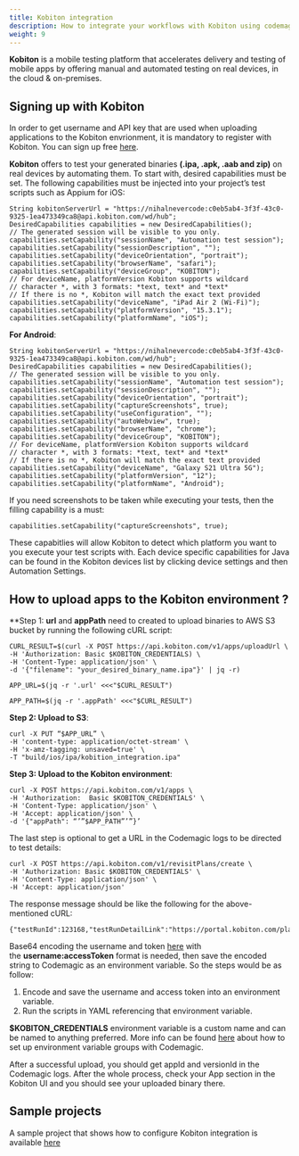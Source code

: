 ```yaml
---
title: Kobiton integration
description: How to integrate your workflows with Kobiton using codemagic.yaml
weight: 9
---
```


**Kobiton** is a mobile testing platform that accelerates delivery and testing of mobile apps by offering manual and automated testing on real devices, in the cloud & on-premises.

## Signing up with Kobiton

In order to get username and API key that are used when uploading applications to the Kobiton envrionment, it is mandatory to register with Kobiton. You can sign up free [here](https://kobiton.com/).


**Kobiton** offers to test your generated binaries **(.ipa, .apk, .aab and zip)** on real devices by automating them. To start with, desired capabilities must be set. The following capabilities  must be injected into your project’s test scripts such as Appium for iOS:

```
String kobitonServerUrl = "https://nihalnevercode:c0eb5ab4-3f3f-43c0-9325-1ea473349ca8@api.kobiton.com/wd/hub";
DesiredCapabilities capabilities = new DesiredCapabilities();
// The generated session will be visible to you only. 
capabilities.setCapability("sessionName", "Automation test session");
capabilities.setCapability("sessionDescription", "");
capabilities.setCapability("deviceOrientation", "portrait");
capabilities.setCapability("browserName", "safari");
capabilities.setCapability("deviceGroup", "KOBITON");
// For deviceName, platformVersion Kobiton supports wildcard
// character *, with 3 formats: *text, text* and *text*
// If there is no *, Kobiton will match the exact text provided
capabilities.setCapability("deviceName", "iPad Air 2 (Wi-Fi)");
capabilities.setCapability("platformVersion", "15.3.1");
capabilities.setCapability("platformName", "iOS"); 
```

**For Android**:

```
String kobitonServerUrl = "https://nihalnevercode:c0eb5ab4-3f3f-43c0-9325-1ea473349ca8@api.kobiton.com/wd/hub";
DesiredCapabilities capabilities = new DesiredCapabilities();
// The generated session will be visible to you only. 
capabilities.setCapability("sessionName", "Automation test session");
capabilities.setCapability("sessionDescription", "");
capabilities.setCapability("deviceOrientation", "portrait");
capabilities.setCapability("captureScreenshots", true);
capabilities.setCapability("useConfiguration", "");
capabilities.setCapability("autoWebview", true);
capabilities.setCapability("browserName", "chrome");
capabilities.setCapability("deviceGroup", "KOBITON");
// For deviceName, platformVersion Kobiton supports wildcard
// character *, with 3 formats: *text, text* and *text*
// If there is no *, Kobiton will match the exact text provided
capabilities.setCapability("deviceName", "Galaxy S21 Ultra 5G");
capabilities.setCapability("platformVersion", "12");
capabilities.setCapability("platformName", "Android");
```

If you need screenshots to be taken while executing your tests, then the filling capability is a must:

```
capabilities.setCapability("captureScreenshots", true);
```

These capabitlies will allow Kobiton to detect which platform you want to you execute your test scripts with. Each device specific capabilities for Java can be found in the Kobiton devices list by clicking device settings and then Automation Settings.

## How to upload apps to the Kobiton environment ? 

**Step 1: **url** and **appPath** need to created to upload binaries to AWS S3 bucket by running the following cURL script:

```
CURL_RESULT=$(curl -X POST https://api.kobiton.com/v1/apps/uploadUrl \
-H 'Authorization: Basic $KOBITON_CREDENTIALS) \
-H 'Content-Type: application/json' \
-d '{"filename": "your_desired_binary_name.ipa"}' | jq -r)

APP_URL=$(jq -r '.url' <<<"$CURL_RESULT")

APP_PATH=$(jq -r '.appPath' <<<"$CURL_RESULT") 
```

**Step 2: Upload to S3**:

```
curl -X PUT “$APP_URL” \
-H 'content-type: application/octet-stream' \
-H 'x-amz-tagging: unsaved=true' \
-T "build/ios/ipa/kobition_integration.ipa"
```

**Step 3: Upload to the Kobiton environment**:

```
curl -X POST https://api.kobiton.com/v1/apps \
-H 'Authorization:  Basic $KOBITON_CREDENTIALS' \
-H 'Content-Type: application/json' \
-H 'Accept: application/json' \
-d '{"appPath": “’”$APP_PATH”’”}’
```

The last step is optional to get a URL in the Codemagic logs to be directed to test details:

```
curl -X POST https://api.kobiton.com/v1/revisitPlans/create \
-H 'Authorization: Basic $KOBITON_CREDENTIALS' \
-H 'Content-Type: application/json' \
-H 'Accept: application/json'
```

The response message should be like the following for the above-mentioned cURL:

```
{"testRunId":123168,"testRunDetailLink":"https://portal.kobiton.com/plans/123168/executions"}
```

Base64 encoding the username and token [here](https://mixedanalytics.com/knowledge-base/api-connector-encode-credentials-to-base-64/) with the **username:accessToken** format is needed, then save the encoded string to Codemagic as an environment variable. So the steps would be as follow:

1. Encode and save the username and access token into an environment variable.
2. Run the scripts in YAML referencing that environment variable.

**$KOBITON_CREDENTIALS** environment variable is a custom name and can be named to anything preferred. More info can be found [here](/variables/environment-variable-groups/) about how to set up environment variable groups with Codemagic.

After a successful upload, you should get appId and versionId in the Codemagic logs. After the whole process, check your App section in the Kobiton UI and you should see your uploaded binary there.

## Sample projects

A sample project that shows how to configure Kobiton integration is available [here](https://github.com/codemagic-ci-cd/codemagic-sample-projects/tree/main/integrations/kobiton_integration_demo_project)
